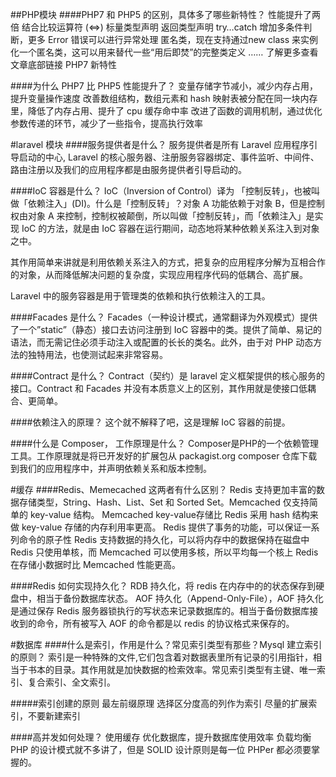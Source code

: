 ##PHP模块
 ####PHP7 和 PHP5 的区别，具体多了哪些新特性？
性能提升了两倍 
结合比较运算符 (<=>) 
标量类型声明 
返回类型声明 
try…catch 增加多条件判断，更多 Error 错误可以进行异常处理 
匿名类，现在支持通过new class 来实例化一个匿名类，这可以用来替代一些“用后即焚”的完整类定义 
…… 了解更多查看文章底部链接 PHP7 新特性

####为什么 PHP7 比 PHP5 性能提升了？
变量存储字节减小，减少内存占用，提升变量操作速度 
改善数组结构，数组元素和 hash 映射表被分配在同一块内存里，降低了内存占用、提升了 cpu 缓存命中率 
改进了函数的调用机制，通过优化参数传递的环节，减少了一些指令，提高执行效率

#laravel 模块
####服务提供者是什么？
服务提供者是所有 Laravel 应用程序引导启动的中心, Laravel 的核心服务器、注册服务容器绑定、事件监听、中间件、路由注册以及我们的应用程序都是由服务提供者引导启动的。

####IoC 容器是什么？
IoC（Inversion of Control）译为 「控制反转」，也被叫做「依赖注入」(DI)。什么是「控制反转」？对象 A 功能依赖于对象 B，但是控制权由对象 A 来控制，控制权被颠倒，所以叫做「控制反转」，而「依赖注入」是实现 IoC 的方法，就是由 IoC 容器在运行期间，动态地将某种依赖关系注入到对象之中。

其作用简单来讲就是利用依赖关系注入的方式，把复杂的应用程序分解为互相合作的对象，从而降低解决问题的复杂度，实现应用程序代码的低耦合、高扩展。

Laravel 中的服务容器是用于管理类的依赖和执行依赖注入的工具。

####Facades 是什么？
Facades（一种设计模式，通常翻译为外观模式）提供了一个”static”（静态）接口去访问注册到 IoC 容器中的类。提供了简单、易记的语法，而无需记住必须手动注入或配置的长长的类名。此外，由于对 PHP 动态方法的独特用法，也使测试起来非常容易。

####Contract 是什么？
Contract（契约）是 laravel 定义框架提供的核心服务的接口。Contract 和 Facades 并没有本质意义上的区别，其作用就是使接口低耦合、更简单。

####依赖注入的原理？
这个就不解释了吧，这是理解 IoC 容器的前提。

####什么是 Composer， 工作原理是什么？
Composer是PHP的一个依赖管理工具。工作原理就是将已开发好的扩展包从 packagist.org composer 仓库下载到我们的应用程序中，并声明依赖关系和版本控制。

#缓存
####Redis、Memecached 这两者有什么区别？
Redis 支持更加丰富的数据存储类型，String、Hash、List、Set 和 Sorted Set。Memcached 仅支持简单的 key-value 结构。 
Memcached key-value存储比 Redis 采用 hash 结构来做 key-value 存储的内存利用率更高。 
Redis 提供了事务的功能，可以保证一系列命令的原子性 
Redis 支持数据的持久化，可以将内存中的数据保持在磁盘中 
Redis 只使用单核，而 Memcached 可以使用多核，所以平均每一个核上 Redis 在存储小数据时比 Memcached 性能更高。

####Redis 如何实现持久化？
RDB 持久化，将 redis 在内存中的的状态保存到硬盘中，相当于备份数据库状态。 
AOF 持久化（Append-Only-File），AOF 持久化是通过保存 Redis 服务器锁执行的写状态来记录数据库的。相当于备份数据库接收到的命令，所有被写入 AOF 的命令都是以 redis 的协议格式来保存的。

#数据库
####什么是索引，作用是什么？常见索引类型有那些？Mysql 建立索引的原则？
索引是一种特殊的文件,它们包含着对数据表里所有记录的引用指针，相当于书本的目录。其作用就是加快数据的检索效率。常见索引类型有主键、唯一索引、复合索引、全文索引。

#####索引创建的原则
最左前缀原理 
选择区分度高的列作为索引 
尽量的扩展索引，不要新建索引

####高并发如何处理？
使用缓存 
优化数据库，提升数据库使用效率 
负载均衡 
PHP 的设计模式就不多讲了，但是 SOLID 设计原则是每一位 PHPer 都必须要掌握的。

